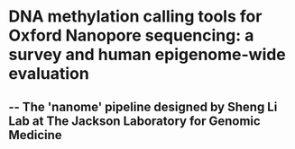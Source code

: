# DNA methylation calling tools for Oxford Nanopore sequencing: a survey and human epigenome-wide evaluation
## -- The 'nanome' pipeline designed by Sheng Li Lab at The Jackson Laboratory for Genomic Medicine
